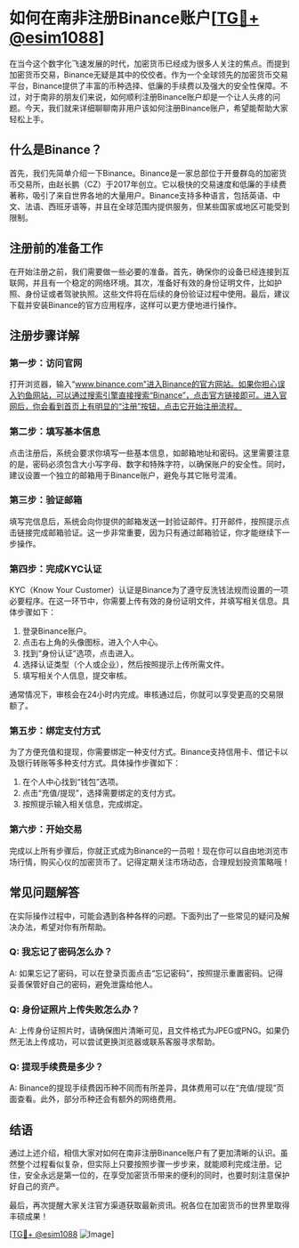 # 如何在南非注册Binance账户[[TG💪+ @esim1088](https://t.me/s/esim1088)]

在当今这个数字化飞速发展的时代，加密货币已经成为很多人关注的焦点。而提到加密货币交易，Binance无疑是其中的佼佼者。作为一个全球领先的加密货币交易平台，Binance提供了丰富的币种选择、低廉的手续费以及强大的安全性保障。不过，对于南非的朋友们来说，如何顺利注册Binance账户却是一个让人头疼的问题。今天，我们就来详细聊聊南非用户该如何注册Binance账户，希望能帮助大家轻松上手。

## 什么是Binance？

首先，我们先简单介绍一下Binance。Binance是一家总部位于开曼群岛的加密货币交易所，由赵长鹏（CZ）于2017年创立。它以极快的交易速度和低廉的手续费著称，吸引了来自世界各地的大量用户。Binance支持多种语言，包括英语、中文、法语、西班牙语等，并且在全球范围内提供服务，但某些国家或地区可能受到限制。

## 注册前的准备工作

在开始注册之前，我们需要做一些必要的准备。首先，确保你的设备已经连接到互联网，并且有一个稳定的网络环境。其次，准备好有效的身份证明文件，比如护照、身份证或者驾驶执照。这些文件将在后续的身份验证过程中使用。最后，建议下载并安装Binance的官方应用程序，这样可以更方便地进行操作。

## 注册步骤详解

### 第一步：访问官网

打开浏览器，输入“www.binance.com”进入Binance的官方网站。如果你担心误入钓鱼网站，可以通过搜索引擎直接搜索“Binance”，点击官方链接即可。进入官网后，你会看到首页上有明显的“注册”按钮，点击它开始注册流程。

### 第二步：填写基本信息

点击注册后，系统会要求你填写一些基本信息，如邮箱地址和密码。这里需要注意的是，密码必须包含大小写字母、数字和特殊字符，以确保账户的安全性。同时，建议设置一个独立的邮箱用于Binance账户，避免与其它账号混淆。

### 第三步：验证邮箱

填写完信息后，系统会向你提供的邮箱发送一封验证邮件。打开邮件，按照提示点击链接完成邮箱验证。这一步非常重要，因为只有通过邮箱验证，你才能继续下一步操作。

### 第四步：完成KYC认证

KYC（Know Your Customer）认证是Binance为了遵守反洗钱法规而设置的一项必要程序。在这一环节中，你需要上传有效的身份证明文件，并填写相关信息。具体步骤如下：

1. 登录Binance账户。
2. 点击右上角的头像图标，进入个人中心。
3. 找到“身份认证”选项，点击进入。
4. 选择认证类型（个人或企业），然后按照提示上传所需文件。
5. 填写相关个人信息，提交审核。

通常情况下，审核会在24小时内完成。审核通过后，你就可以享受更高的交易限额了。

### 第五步：绑定支付方式

为了方便充值和提现，你需要绑定一种支付方式。Binance支持信用卡、借记卡以及银行转账等多种支付方式。具体操作步骤如下：

1. 在个人中心找到“钱包”选项。
2. 点击“充值/提现”，选择需要绑定的支付方式。
3. 按照提示输入相关信息，完成绑定。

### 第六步：开始交易

完成以上所有步骤后，你就正式成为Binance的一员啦！现在你可以自由地浏览市场行情，购买心仪的加密货币了。记得定期关注市场动态，合理规划投资策略哦！

## 常见问题解答

在实际操作过程中，可能会遇到各种各样的问题。下面列出了一些常见的疑问及解决办法，希望对你有所帮助。

### Q: 我忘记了密码怎么办？
A: 如果忘记了密码，可以在登录页面点击“忘记密码”，按照提示重置密码。记得妥善保管好自己的密码，避免泄露给他人。

### Q: 身份证照片上传失败怎么办？
A: 上传身份证照片时，请确保图片清晰可见，且文件格式为JPEG或PNG。如果仍然无法上传成功，可以尝试更换浏览器或联系客服寻求帮助。

### Q: 提现手续费是多少？
A: Binance的提现手续费因币种不同而有所差异，具体费用可以在“充值/提现”页面查看。此外，部分币种还会有额外的网络费用。

## 结语

通过上述介绍，相信大家对如何在南非注册Binance账户有了更加清晰的认识。虽然整个过程看似复杂，但实际上只要按照步骤一步步来，就能顺利完成注册。记住，安全永远是第一位的，在享受加密货币带来的便利的同时，也要时刻注意保护好自己的资产。

最后，再次提醒大家关注官方渠道获取最新资讯。祝各位在加密货币的世界里取得丰硕成果！

[[TG💪+ @esim1088](https://t.me/s/esim1088) ![Image](https://i.postimg.cc/4NQfJmqS/Snipaste-2025-05-13-00-14-12.png)]